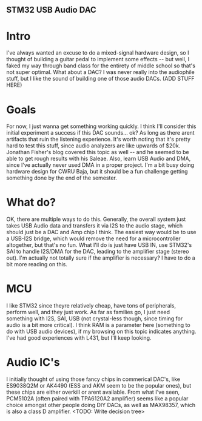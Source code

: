 ## STM32 USB Audio DAC


# Intro
I've always wanted an excuse to do a mixed-signal hardware design, so I thought of building a guitar pedal to implement some effects -- but well, I faked my way through band class for the entirety of middle school so that's not super optimal. What about a DAC? I was never really into the audiophile stuff, but I like the sound of building one of those audio DACs. (ADD STUFF HERE)

# Goals
For now, I just wanna get something working quickly. I think I'll consider this initial experiment a success if this DAC sounds... ok? As long as there arent artifacts that ruin the listening experience. It's worth noting that it's pretty hard to test this stuff, since audio analyzers are like upwards of $20k. Jonathan Fisher's blog covered this topic as well -- and he seemed to be able to get rough results with his Saleae. Also, learn USB Audio and DMA, since I've actually never used DMA in a proper project. I'm a bit busy doing hardware design for CWRU Baja, but it should be a fun challenge getting something done by the end of the semester.

# What do?
OK, there are multiple ways to do this. Generally, the overall system just takes USB Audio data and transfers it via I2S to the audio stage, which should just be a DAC and Amp chip I think. The easiest way would be to use a USB-I2S bridge, which would remove the need for a microcontroller altogether, but that's no fun. What I'll do is just have USB IN, use STM32's SAI to handle I2S/DMA for the DAC, leading to the amplifier stage (stereo out). I'm actually not totally sure if the amplifier is necessary? I have to do a bit more reading on this.

# MCU
I like STM32 since theyre relatively cheap, have tons of peripherals, perform well, and they just work. As far as families go, I just need something with I2S, SAI, USB (not crystal-less though, since timing for audio is a bit more critical). I think RAM is a parameter here (something to do with USB audio devices), if my browsing on this topic indicates anything. I've had good experiences with L431, but I'll keep looking. 

# Audio IC's 
I initially thought of using those fancy chips in commerical DAC's, like ES9038Q2M or AK4490 (ESS and AKM seem to be the popular ones), but these chips are either overkill or arent available. From what I've seen, PCM5102A (often paired with TPA6120A2 amplifier) seems like a popular choice amongst other people doing DIY DACs, as well as MAX98357, which is also a class D amplifier. <TODO: Write decision tree> 
